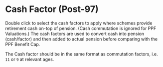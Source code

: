 # Cash Factor (Post-97)

Double click to select the cash factors to apply where schemes provide
retirement cash on-top of pension. (Cash commutation is ignored for PPF
Valuations.) The cash factors are used to convert cash into pension
(cash/factor) and then added to actual pension before comparing with the
PPF Benefit Cap.

The Cash factor should be in the same format as commutation factors,
i.e. `11` or `9` at relevant ages.
